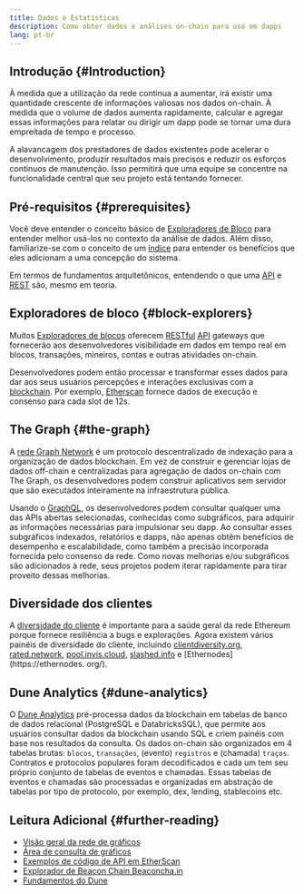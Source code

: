 ```yaml
---
title: Dados e Estatísticas
description: Como obter dados e análises on-chain para uso em dapps
lang: pt-br
---
```


## Introdução {#Introduction}

À medida que a utilização da rede continua a aumentar, irá existir uma quantidade crescente de informações valiosas nos dados on-chain. À medida que o volume de dados aumenta rapidamente, calcular e agregar essas informações para relatar ou dirigir um dapp pode se tornar uma dura empreitada de tempo e processo.

A alavancagem dos prestadores de dados existentes pode acelerar o desenvolvimento, produzir resultados mais precisos e reduzir os esforços contínuos de manutenção. Isso permitirá que uma equipe se concentre na funcionalidade central que seu projeto está tentando fornecer.

## Pré-requisitos {#prerequisites}

Você deve entender o conceito básico de [Exploradores de Bloco](/developers/docs/data-and-analytics/block-explorers/) para entender melhor usá-los no contexto da análise de dados. Além disso, familiarize-se com o conceito de um [índice](/glossary/#index) para entender os benefícios que eles adicionam a uma concepção do sistema.

Em termos de fundamentos arquitetônicos, entendendo o que uma [API](https://www.wikipedia.org/wiki/API) e [REST](https://www.wikipedia.org/wiki/Representational_state_transfer) são, mesmo em teoria.

## Exploradores de bloco {#block-explorers}

Muitos [Exploradores de blocos](/developers/docs/data-and-analytics/block-explorers/) oferecem [RESTful](https://www.wikipedia.org/wiki/Representational_state_transfer) [API](https://www.wikipedia.org/wiki/API) gateways que fornecerão aos desenvolvedores visibilidade em dados em tempo real em blocos, transações, mineiros, contas e outras atividades on-chain.

Desenvolvedores podem então processar e transformar esses dados para dar aos seus usuários percepções e interações exclusivas com a [blockchain](/glossary/#blockchain). Por exemplo, [Etherscan](https://etherscan.io) fornece dados de execução e consenso para cada slot de 12s.

## The Graph {#the-graph}

A [rede Graph Network](https://thegraph.com/) é um protocolo descentralizado de indexação para a organização de dados blockchain. Em vez de construir e gerenciar lojas de dados off-chain e centralizadas para agregação de dados on-chain com The Graph, os desenvolvedores podem construir aplicativos sem servidor que são executados inteiramente na infraestrutura pública.

Usando o [GraphQL](https://graphql.org/), os desenvolvedores podem consultar qualquer uma das APIs abertas selecionadas, conhecidas como subgráficos, para adquirir as informações necessárias para impulsionar seu dapp. Ao consultar esses subgráficos indexados, relatórios e dapps, não apenas obtêm benefícios de desempenho e escalabilidade, como também a precisão incorporada fornecida pelo consenso da rede. Como novas melhorias e/ou subgráficos são adicionados à rede, seus projetos podem iterar rapidamente para tirar proveito dessas melhorias.

## Diversidade dos clientes

A [diversidade do cliente](/developers/docs/nodes-and-clients/client-diversity/) é importante para a saúde geral da rede Ethereum porque fornece resiliência a bugs e explorações. Agora existem vários painéis de diversidade do cliente, incluindo [clientdiversity.org](https://clientdiversity.org/), [rated.network](rated.network), [pool.invis.cloud](pool.invis.cloud), [slashed.info](slahed.info) e [Ethernodes](https://ethernodes. org/).

## Dune Analytics {#dune-analytics}

O [Dune Analytics](https://dune.com/) pré-processa dados da blockchain em tabelas de banco de dados relacional (PostgreSQL e DatabricksSQL), que permite aos usuários consultar dados da blockchain usando SQL e criem painéis com base nos resultados da consulta. Os dados on-chain são organizados em 4 tabelas brutas: `blocos`, `transações`, (evento) `registros` e (chamada) `traços`. Contratos e protocolos populares foram decodificados e cada um tem seu próprio conjunto de tabelas de eventos e chamadas. Essas tabelas de eventos e chamadas são processadas e organizadas em abstração de tabelas por tipo de protocolo, por exemplo, dex, lending, stablecoins etc.

## Leitura Adicional {#further-reading}

- [Visão geral da rede de gráficos](https://thegraph.com/docs/en/about/network/)
- [Área de consulta de gráficos](https://thegraph.com/explorer/subgraph/graphprotocol/graph-network-mainnet?version=current)
- [Exemplos de código de API em EtherScan](https://etherscan.io/apis#contracts)
- [Explorador de Beacon Chain Beaconcha.in](https://beaconcha.in)
- [Fundamentos do Dune](https://docs.dune.com/#dune-basics)
